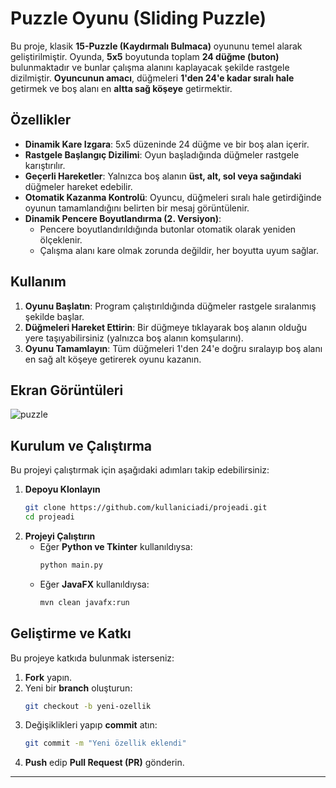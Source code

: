 # **Puzzle Oyunu (Sliding Puzzle)**

Bu proje, klasik **15-Puzzle (Kaydırmalı Bulmaca)** oyununu temel alarak geliştirilmiştir. Oyunda, **5x5** boyutunda toplam **24 düğme (buton)** bulunmaktadır ve bunlar çalışma alanını kaplayacak şekilde rastgele dizilmiştir. **Oyuncunun amacı**, düğmeleri **1'den 24'e kadar sıralı hale** getirmek ve boş alanı en **altta sağ köşeye** getirmektir.

## **Özellikler**

- **Dinamik Kare Izgara**: 5x5 düzeninde 24 düğme ve bir boş alan içerir.  
- **Rastgele Başlangıç Dizilimi**: Oyun başladığında düğmeler rastgele karıştırılır.  
- **Geçerli Hareketler**: Yalnızca boş alanın **üst, alt, sol veya sağındaki** düğmeler hareket edebilir.  
- **Otomatik Kazanma Kontrolü**: Oyuncu, düğmeleri sıralı hale getirdiğinde oyunun tamamlandığını belirten bir mesaj görüntülenir.  
- **Dinamik Pencere Boyutlandırma (2. Versiyon)**:  
  - Pencere boyutlandırıldığında butonlar otomatik olarak yeniden ölçeklenir.  
  - Çalışma alanı kare olmak zorunda değildir, her boyutta uyum sağlar.  

## **Kullanım**

1. **Oyunu Başlatın**: Program çalıştırıldığında düğmeler rastgele sıralanmış şekilde başlar.  
2. **Düğmeleri Hareket Ettirin**: Bir düğmeye tıklayarak boş alanın olduğu yere taşıyabilirsiniz (yalnızca boş alanın komşularını).  
3. **Oyunu Tamamlayın**: Tüm düğmeleri 1'den 24'e doğru sıralayıp boş alanı en sağ alt köşeye getirerek oyunu kazanın.  

## **Ekran Görüntüleri**  
![puzzle](https://github.com/user-attachments/assets/0bb79867-167a-4f09-8c66-48c0facc713e)


## **Kurulum ve Çalıştırma**

Bu projeyi çalıştırmak için aşağıdaki adımları takip edebilirsiniz:

1. **Depoyu Klonlayın**  
   ```bash
   git clone https://github.com/kullaniciadi/projeadi.git
   cd projeadi
   ```
2. **Projeyi Çalıştırın**  
   - Eğer **Python ve Tkinter** kullanıldıysa:  
     ```bash
     python main.py
     ```
   - Eğer **JavaFX** kullanıldıysa:  
     ```bash
     mvn clean javafx:run
     ```

## **Geliştirme ve Katkı**

Bu projeye katkıda bulunmak isterseniz:

1. **Fork** yapın.  
2. Yeni bir **branch** oluşturun:  
   ```bash
   git checkout -b yeni-ozellik
   ```
3. Değişiklikleri yapıp **commit** atın:  
   ```bash
   git commit -m "Yeni özellik eklendi"
   ```
4. **Push** edip **Pull Request (PR)** gönderin.  

---

